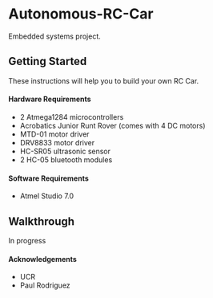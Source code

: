# Autonomous-RC-Car
Embedded systems project.

## Getting Started
These instructions will help you to build your own RC Car.

#### Hardware Requirements
- 2 Atmega1284 microcontrollers 
- Acrobatics Junior Runt Rover (comes with 4 DC motors)
- MTD-01 motor driver
- DRV8833 motor driver
- HC-SR05 ultrasonic sensor
- 2 HC-05 bluetooth modules

#### Software Requirements
- Atmel Studio 7.0

## Walkthrough
In progress

#### Acknowledgements
- UCR
- Paul Rodriguez
